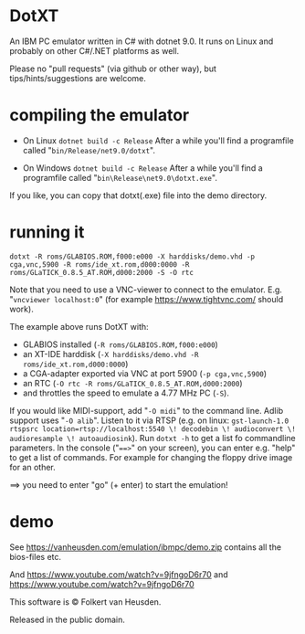 DotXT
=====

An IBM PC emulator written in C# with dotnet 9.0. It runs on Linux and probably on other C#/.NET platforms as well.

Please no "pull requests" (via github or other way), but tips/hints/suggestions are welcome.


compiling the emulator
======================

* On Linux
  `dotnet build -c Release`
  After a while you'll find a programfile called "`bin/Release/net9.0/dotxt`".

* On Windows
  `dotnet build -c Release`
  After a while you'll find a programfile called "`bin\Release\net9.0\dotxt.exe`".

If you like, you can copy that dotxt(.exe) file into the demo directory.


running it
==========

`dotxt -R roms/GLABIOS.ROM,f000:e000 -X harddisks/demo.vhd -p cga,vnc,5900 -R roms/ide_xt.rom,d000:0000 -R roms/GLaTICK_0.8.5_AT.ROM,d000:2000 -S -O rtc`

Note that you need to use a VNC-viewer to connect to the emulator. E.g. "`vncviewer localhost:0`" (for example https://www.tightvnc.com/ should work).

The example above runs DotXT with:
* GLABIOS installed (`-R roms/GLABIOS.ROM,f000:e000`)
* an XT-IDE harddisk (`-X harddisks/demo.vhd -R roms/ide_xt.rom,d000:0000`)
* a CGA-adapter exported via VNC at port 5900 (`-p cga,vnc,5900`)
* an RTC (`-O rtc -R roms/GLaTICK_0.8.5_AT.ROM,d000:2000`)
* and throttles the speed to emulate a 4.77 MHz PC (`-S`).


If you would like MIDI-support, add "`-O midi`" to the command line.
Adlib support uses "`-O alib`". Listen to it via RTSP (e.g. on linux: `gst-launch-1.0 rtspsrc location=rtsp://localhost:5540 \! decodebin \! audioconvert \! audioresample \! autoaudiosink`).
Run `dotxt -h` to get a list fo commandline parameters.
In the console ("`==>`" on your screen), you can enter e.g. "help" to get a list of commands. For example for changing the floppy drive image for an other.

==> you need to enter "go" (+ enter) to start the emulation!


demo
====

See https://vanheusden.com/emulation/ibmpc/demo.zip contains all the bios-files etc.

And https://www.youtube.com/watch?v=9jfngoD6r70 and https://www.youtube.com/watch?v=9jfngoD6r70



This software is © Folkert van Heusden.

Released in the public domain.
